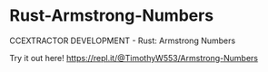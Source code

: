 # Rust-Armstrong-Numbers
CCEXTRACTOR DEVELOPMENT - Rust: Armstrong Numbers

Try it out here!
https://repl.it/@TimothyW553/Armstrong-Numbers
